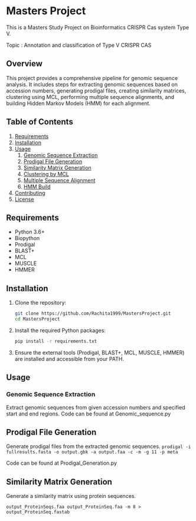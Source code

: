 # Masters Project
This is a Masters Study Project on Bioinformatics CRISPR Cas system Type V.

Topic : Annotation and classification of Type V CRISPR CAS

## Overview
This project provides a comprehensive pipeline for genomic sequence analysis. It includes steps for extracting genomic sequences based on accession numbers, generating prodigal files, creating similarity matrices, clustering using MCL, performing multiple sequence alignments, and building Hidden Markov Models (HMM) for each alignment.

## Table of Contents

1. [Requirements](#requirements)
2. [Installation](#installation)
3. [Usage](#usage)
    1. [Genomic Sequence Extraction](#genomic-sequence-extraction)
    2. [Prodigal File Generation](#prodigal-file-generation)
    3. [Similarity Matrix Generation](#similarity-matrix-generation)
    4. [Clustering by MCL](#clustering-by-mcl)
    5. [Multiple Sequence Alignment](#multiple-sequence-alignment)
    6. [HMM Build](#hmm-build)
4. [Contributing](#contributing)
5. [License](#license)

## Requirements

- Python 3.6+
- Biopython
- Prodigal
- BLAST+
- MCL
- MUSCLE
- HMMER

## Installation

1. Clone the repository:
    ```bash
    git clone https://github.com/Rachita1999/MastersProject.git
    cd MastersProject
    ```

2. Install the required Python packages:
    ```bash
    pip install -r requirements.txt
    ```

3. Ensure the external tools (Prodigal, BLAST+, MCL, MUSCLE, HMMER) are installed and accessible from your PATH.

## Usage

### Genomic Sequence Extraction

Extract genomic sequences from given accession numbers and specified start and end regions.
Code can be found at Genomic_sequence.py

## Prodigal File Generation

Generate prodigal files from the extracted genomic sequences.
```prodigal -i fullresults.fasta -o output.gbk -a output.faa -c -m -g 11 -p meta```

Code can be found at Prodigal_Generation.py

## Similarity Matrix Generation
Generate a similarity matrix using protein sequences.

```
output_ProteinSeqs.faa output_ProteinSeq.faa -m 8 > output_ProteinSeq.fastab
```




